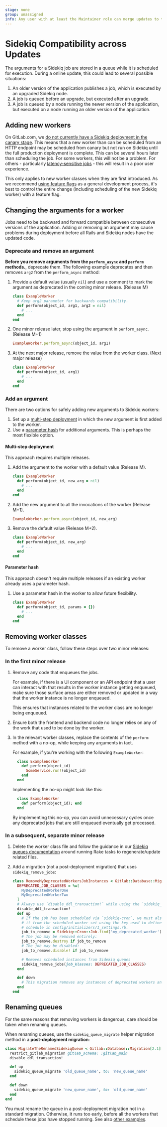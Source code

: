 ```yaml
---
stage: none
group: unassigned
info: Any user with at least the Maintainer role can merge updates to this content. For details, see https://docs.gitlab.com/ee/development/development_processes.html#development-guidelines-review.
---
```


# Sidekiq Compatibility across Updates

The arguments for a Sidekiq job are stored in a queue while it is
scheduled for execution. During a online update, this could lead to
several possible situations:

1. An older version of the application publishes a job, which is executed by an
   upgraded Sidekiq node.
1. A job is queued before an upgrade, but executed after an upgrade.
1. A job is queued by a node running the newer version of the application, but
   executed on a node running an older version of the application.

## Adding new workers

On GitLab.com, we
[do not currently have a Sidekiq deployment in the canary stage](https://gitlab.com/gitlab-org/gitlab/-/issues/19239).
This means that a new worker than can be scheduled from an HTTP endpoint may
be scheduled from canary but not run on Sidekiq until the full
production deployment is complete. This can be several hours later than
scheduling the job. For some workers, this will not be a problem. For
others - particularly [latency-sensitive jobs](worker_attributes.md#latency-sensitive-jobs) -
this will result in a poor user experience.

This only applies to new worker classes when they are first introduced.
As we recommend [using feature flags](../feature_flags/index.md) as a general
development process, it's best to control the entire change (including
scheduling of the new Sidekiq worker) with a feature flag.

## Changing the arguments for a worker

Jobs need to be backward and forward compatible between consecutive versions
of the application. Adding or removing an argument may cause problems
during deployment before all Rails and Sidekiq nodes have the updated code.

### Deprecate and remove an argument

**Before you remove arguments from the `perform_async` and `perform` methods.**, deprecate them. The
following example deprecates and then removes `arg2` from the `perform_async` method:

1. Provide a default value (usually `nil`) and use a comment to mark the
   argument as deprecated in the coming minor release. (Release M)

   ```ruby
   class ExampleWorker
     # Keep arg2 parameter for backwards compatibility.
     def perform(object_id, arg1, arg2 = nil)
       # ...
     end
   end
   ```

1. One minor release later, stop using the argument in `perform_async`. (Release M+1)

   ```ruby
   ExampleWorker.perform_async(object_id, arg1)
   ```

1. At the next major release, remove the value from the worker class. (Next major release)

   ```ruby
   class ExampleWorker
     def perform(object_id, arg1)
       # ...
     end
   end
   ```

### Add an argument

There are two options for safely adding new arguments to Sidekiq workers:

1. Set up a [multi-step deployment](#multi-step-deployment) in which the new argument is first added to the worker.
1. Use a [parameter hash](#parameter-hash) for additional arguments. This is perhaps the most flexible option.

#### Multi-step deployment

This approach requires multiple releases.

1. Add the argument to the worker with a default value (Release M).

   ```ruby
   class ExampleWorker
     def perform(object_id, new_arg = nil)
       # ...
     end
   end
   ```

1. Add the new argument to all the invocations of the worker (Release M+1).

   ```ruby
   ExampleWorker.perform_async(object_id, new_arg)
   ```

1. Remove the default value (Release M+2).

   ```ruby
   class ExampleWorker
     def perform(object_id, new_arg)
       # ...
     end
   end
   ```

#### Parameter hash

This approach doesn't require multiple releases if an existing worker already
uses a parameter hash.

1. Use a parameter hash in the worker to allow future flexibility.

   ```ruby
   class ExampleWorker
     def perform(object_id, params = {})
       # ...
     end
   end
   ```

## Removing worker classes

To remove a worker class, follow these steps over two minor releases:

### In the first minor release

1. Remove any code that enqueues the jobs.

   For example, if there is a UI component or an API endpoint that a user can interact with that results in the worker instance getting enqueued, make sure those surface areas are either removed or updated in a way that the worker instance is no longer enqueued.

   This ensures that instances related to the worker class are no longer being enqueued.

1. Ensure both the frontend and backend code no longer relies on any of the work that used to be done by the worker.
1. In the relevant worker classes, replace the contents of the `perform` method with a no-op, while keeping any arguments in tact.

   For example, if you're working with the following `ExampleWorker`:

   ```ruby
     class ExampleWorker
       def perform(object_id)
         SomeService.run!(object_id)
       end
     end
   ```

   Implementing the no-op might look like this:

   ```ruby
     class ExampleWorker
       def perform(object_id); end
     end
   ```

   By implementing this no-op, you can avoid unnecessary cycles once any deprecated jobs that are still enqueued eventually get processed.

### In a subsequent, separate minor release

1. Delete the worker class file and follow the guidance in our [Sidekiq queues documentation](../sidekiq/index.md#sidekiq-queues) around running Rake tasks to regenerate/update related files.
1. Add a migration (not a post-deployment migration) that uses `sidekiq_remove_jobs`:

   ```ruby
   class RemoveMyDeprecatedWorkersJobInstances < Gitlab::Database::Migration[2.1]
     DEPRECATED_JOB_CLASSES = %w[
       MyDeprecatedWorkerOne
       MyDeprecatedWorkerTwo
     ]
     # Always use `disable_ddl_transaction!` while using the `sidekiq_remove_jobs` method, as we had multiple production incidents due to `idle-in-transaction` timeout.
     disable_ddl_transaction!
     def up
       # If the job has been scheduled via `sidekiq-cron`, we must also remove
       # it from the scheduled worker set using the key used to define the cron
       # schedule in config/initializers/1_settings.rb.
       job_to_remove = Sidekiq::Cron::Job.find('my_deprecated_worker')
       # The job may be removed entirely:
       job_to_remove.destroy if job_to_remove
       # The job may be disabled:
       job_to_remove.disable! if job_to_remove

       # Removes scheduled instances from Sidekiq queues
       sidekiq_remove_jobs(job_klasses: DEPRECATED_JOB_CLASSES)
     end

     def down
       # This migration removes any instances of deprecated workers and cannot be undone.
     end
   end
   ```

## Renaming queues

For the same reasons that removing workers is dangerous, care should be taken
when renaming queues.

When renaming queues, use the `sidekiq_queue_migrate` helper migration method
in a **post-deployment migration**:

```ruby
class MigrateTheRenamedSidekiqQueue < Gitlab::Database::Migration[2.1]
  restrict_gitlab_migration gitlab_schema: :gitlab_main
  disable_ddl_transaction!

  def up
    sidekiq_queue_migrate 'old_queue_name', to: 'new_queue_name'
  end

  def down
    sidekiq_queue_migrate 'new_queue_name', to: 'old_queue_name'
  end
end

```

You must rename the queue in a post-deployment migration not in a standard
migration. Otherwise, it runs too early, before all the workers that
schedule these jobs have stopped running. See also [other examples](../database/post_deployment_migrations.md#use-cases).
